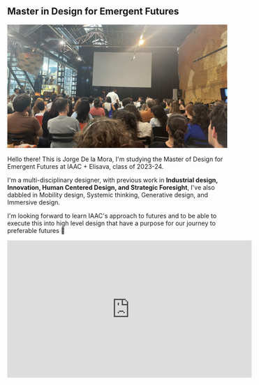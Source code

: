 ## Master in Design for Emergent Futures

![](../docs/images/MDEFIAAC.jpg)




Hello there!
This is Jorge De la Mora, I'm studying the Master of Design for Emergent Futures at IAAC + Elisava, class of 2023-24.

I'm a multi-disciplinary designer, with previous work in **Industrial design, Innovation, Human Centered Design, and Strategic Foresight**, I've also dabbled in Mobility design, Systemic thinking, Generative design, and Immersive design.

I'm looking forward to learn IAAC's approach to futures and to be able to execute this into high level design that have a purpose for our journey to preferable futures 🖖


<iframe width="560" height="315" src="https://www.youtube.com/embed/nsv7OzujbLE?si=mRrAP9qVLJ6nG2Cv" title="YouTube video player" frameborder="0" allow="accelerometer; autoplay; clipboard-write; encrypted-media; gyroscope; picture-in-picture; web-share" allowfullscreen></iframe>
